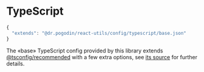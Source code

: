 # TypeScript

```js title="tsconfig.json"
{
  "extends": "@dr.pogodin/react-utils/config/typescript/base.json"
}
```

The &laquo;base&raquo; TypeScript config provided by this library extends
[@tsconfig/recommended] with a few extra options, see
[its source](https://github.com/birdofpreyru/react-utils/blob/master/config/typescript/base.json)
for further details.

[@tsconfig/recommended]: https://www.npmjs.com/package/@tsconfig/recommended
